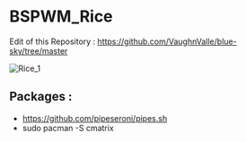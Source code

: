 # BSPWM_Rice

Edit of this Repository : https://github.com/VaughnValle/blue-sky/tree/master

![Rice_1](https://github.com/miscellaneous-mice/BSPWM_Rice/assets/79500624/b979369b-19c6-48ce-893d-f209b81e64f2)


## Packages :
- https://github.com/pipeseroni/pipes.sh
- sudo pacman -S cmatrix


